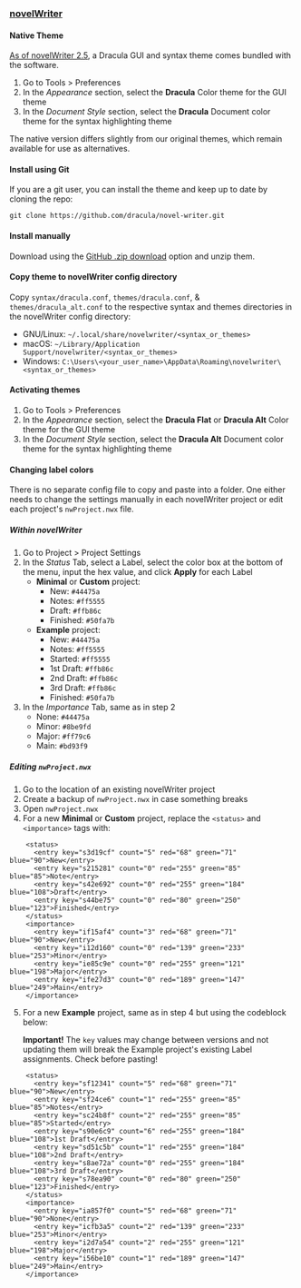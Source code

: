 ### [novelWriter](https://novelwriter.io/)

#### Native Theme

[As of novelWriter 2.5](https://novelwriter.io/releases/release_2_5.html#theme-additions), a Dracula GUI and syntax theme comes bundled with the software.

1. Go to Tools > Preferences
2. In the _Appearance_ section, select the **Dracula** Color theme for the GUI theme
3. In the _Document Style_ section, select the **Dracula** Document color theme for the syntax highlighting theme

The native version differs slightly from our original themes, which remain available for use as alternatives.

#### Install using Git

If you are a git user, you can install the theme and keep up to date by cloning the repo:

    git clone https://github.com/dracula/novel-writer.git

#### Install manually

Download using the [GitHub .zip download](https://github.com/dracula/novel-writer/archive/master.zip) option and unzip them.

#### Copy theme to novelWriter config directory

Copy `syntax/dracula.conf`, `themes/dracula.conf`, & `themes/dracula_alt.conf` to the respective syntax and themes directories in the novelWriter config directory:

-   GNU/Linux: `~/.local/share/novelwriter/<syntax_or_themes>`
-   macOS: `~/Library/Application Support/novelwriter/<syntax_or_themes>`
-   Windows: `C:\Users\<your_user_name>\AppData\Roaming\novelwriter\<syntax_or_themes>`

#### Activating themes

1. Go to Tools > Preferences
2. In the _Appearance_ section, select the **Dracula Flat** or **Dracula Alt** Color theme for the GUI theme
3. In the _Document Style_ section, select the **Dracula Alt** Document color theme for the syntax highlighting theme

#### Changing label colors

There is no separate config file to copy and paste into a folder. One either needs to change the settings manually in each novelWriter project or edit each project's `nwProject.nwx` file.

##### Within novelWriter

1. Go to Project > Project Settings
2. In the _Status_ Tab, select a Label, select the color box at the bottom of the menu, input the hex value, and click **Apply** for each Label
    - **Minimal** or **Custom** project:
        - New: `#44475a`
        - Notes: `#ff5555`
        - Draft: `#ffb86c`
        - Finished: `#50fa7b`
    - **Example** project:
        - New: `#44475a`
        - Notes: `#ff5555`
        - Started: `#ff5555`
        - 1st Draft: `#ffb86c`
        - 2nd Draft: `#ffb86c`
        - 3rd Draft: `#ffb86c`
        - Finished: `#50fa7b`
3. In the _Importance_ Tab, same as in step 2
    - None: `#44475a`
    - Minor: `#8be9fd`
    - Major: `#ff79c6`
    - Main: `#bd93f9`

##### Editing `nwProject.nwx`

1. Go to the location of an existing novelWriter project
2. Create a backup of `nwProject.nwx` in case something breaks
3. Open `nwProject.nwx`
4. For a new **Minimal** or **Custom** project, replace the `<status>` and `<importance>` tags with:

```
    <status>
      <entry key="s3d19cf" count="5" red="68" green="71" blue="90">New</entry>
      <entry key="s215281" count="0" red="255" green="85" blue="85">Note</entry>
      <entry key="s42e692" count="0" red="255" green="184" blue="108">Draft</entry>
      <entry key="s44be75" count="0" red="80" green="250" blue="123">Finished</entry>
    </status>
    <importance>
      <entry key="if15af4" count="3" red="68" green="71" blue="90">New</entry>
      <entry key="i12d160" count="0" red="139" green="233" blue="253">Minor</entry>
      <entry key="ie85c9e" count="0" red="255" green="121" blue="198">Major</entry>
      <entry key="ife27d3" count="0" red="189" green="147" blue="249">Main</entry>
    </importance>
```

5. For a new **Example** project, same as in step 4 but using the codeblock below:

    **Important!** The `key` values may change between versions and not updating them will break the Example project's existing Label assignments. Check before pasting!

```
    <status>
      <entry key="sf12341" count="5" red="68" green="71" blue="90">New</entry>
      <entry key="sf24ce6" count="1" red="255" green="85" blue="85">Notes</entry>
      <entry key="sc24b8f" count="2" red="255" green="85" blue="85">Started</entry>
      <entry key="s90e6c9" count="6" red="255" green="184" blue="108">1st Draft</entry>
      <entry key="sd51c5b" count="1" red="255" green="184" blue="108">2nd Draft</entry>
      <entry key="s8ae72a" count="0" red="255" green="184" blue="108">3rd Draft</entry>
      <entry key="s78ea90" count="0" red="80" green="250" blue="123">Finished</entry>
    </status>
    <importance>
      <entry key="ia857f0" count="5" red="68" green="71" blue="90">None</entry>
      <entry key="icfb3a5" count="2" red="139" green="233" blue="253">Minor</entry>
      <entry key="i2d7a54" count="2" red="255" green="121" blue="198">Major</entry>
      <entry key="i56be10" count="1" red="189" green="147" blue="249">Main</entry>
    </importance>
```
